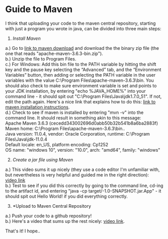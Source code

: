 # Guide to Maven

I think that uploading your code to the maven central repository, starting with just a program you wrote in java, can be divided into three main steps:

1. *Install Maven*  

  a.) Go to [link to maven download](https://maven.apache.org/download.cgi) and download the the binary zip file (the one that reads "apache-maven-3.6.3-bin.zip").  
  b.) Unzip the file to Program Files.  
  c.) For Windows: Add this bin file to the PATH variable by hitting the shift key and the pause key selecting the “Advanced” tab, and the “Environment Variables” button, then adding or selecting the PATH variable in the user variables with the value C:\Program Files\apache-maven-3.6.3\bin.  You should also check to make sure environment variable is set and points to your JDK installation, by entering "echo %JAVA_HOME%" into your command line - it should spit out "C:\Program Files\Java\jdk1.7.0_51".  If not, edit the path again.  Here's a nice link that explains how to do this:  [link to maven installation instructions](https://maven.apache.org/install.html).  
  d.) Check to see if maven is installed by entering "mvn -v" into the command line.  It should result in something akin to this message:  
  Apache Maven 3.6.3 (cecedd343002696d0abb50b32b541b8a6ba2883f)  
Maven home: C:\Program Files\apache-maven-3.6.3\bin\..  
Java version: 11.0.4, vendor: Oracle Corporation, runtime: C:\Program Files\Java\jdk-11.0.4  
Default locale: en_US, platform encoding: Cp1252  
OS name: "windows 10", version: "10.0", arch: "amd64", family: "windows"  

2. *Create a jar file using Maven*  

 a.) This video sums it up nicely (they use a code editor I'm unfamiliar with, but nevertheless is very helpful and guided me in the right direction):  
 [video link](https://www.youtube.com/watch?v=a7libRN0pK0&t=487s)  
 b.) Test to see if you did this correctly by going to the command line, cd-ing to the artifact id, and entering "java -cp target/<yourartifactid>-1.0-SNAPSHOT.jar<yourgroupid>.App" - it should spit out Hello World! if you did everything correctly.  
  
3. *Upload to Maven Central Repository  
  
  a.) Push your code to a github repository!   
  b.) Here's a video that sums up the rest nicely: [video link](https://www.youtube.com/watch?v=bxP9IuJbcDQ&t=14s).    

That's it!  I hope..
